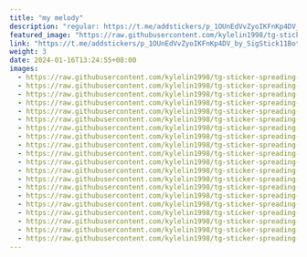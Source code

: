 ```yaml
---
title: "my melody"
description: "regular: https://t.me/addstickers/p_1OUnEdVvZyoIKFnKp4DV_by_SigStick11Bot"
featured_image: "https://raw.githubusercontent.com/kylelin1998/tg-sticker-spreading-worldwide-images/main/img/caf10672-cb64-45fc-976b-3701a935f488.jpg"
link: "https://t.me/addstickers/p_1OUnEdVvZyoIKFnKp4DV_by_SigStick11Bot"
weight: 3
date: 2024-01-16T13:24:55+08:00
images:
  - https://raw.githubusercontent.com/kylelin1998/tg-sticker-spreading-worldwide-images/main/img/caf10672-cb64-45fc-976b-3701a935f488.jpg
  - https://raw.githubusercontent.com/kylelin1998/tg-sticker-spreading-worldwide-images/main/img/4304d3e2-9f4a-4ad1-83e4-62fd55c158a3.jpg
  - https://raw.githubusercontent.com/kylelin1998/tg-sticker-spreading-worldwide-images/main/img/463b2216-5f23-461e-8df3-3f5661c2dfed.jpg
  - https://raw.githubusercontent.com/kylelin1998/tg-sticker-spreading-worldwide-images/main/img/9901f524-ccaf-4a19-b324-44168725367b.jpg
  - https://raw.githubusercontent.com/kylelin1998/tg-sticker-spreading-worldwide-images/main/img/2bd8dfa7-076e-4f6e-9c08-a29b57f89cb9.jpg
  - https://raw.githubusercontent.com/kylelin1998/tg-sticker-spreading-worldwide-images/main/img/5db8bcf0-29c3-4a6e-ac93-1848418dbad6.jpg
  - https://raw.githubusercontent.com/kylelin1998/tg-sticker-spreading-worldwide-images/main/img/0fd8e251-6cee-4399-bf09-26a9780b06b0.jpg
  - https://raw.githubusercontent.com/kylelin1998/tg-sticker-spreading-worldwide-images/main/img/959ead36-d373-46f2-b1ab-c2d44f57907f.jpg
  - https://raw.githubusercontent.com/kylelin1998/tg-sticker-spreading-worldwide-images/main/img/8b976df6-668e-42f0-ad63-9fb55c5ffbeb.jpg
  - https://raw.githubusercontent.com/kylelin1998/tg-sticker-spreading-worldwide-images/main/img/240f49c0-26e6-45e1-83ff-885eb5542eb8.jpg
  - https://raw.githubusercontent.com/kylelin1998/tg-sticker-spreading-worldwide-images/main/img/a563f687-9856-40bc-be14-efc95bf07db4.jpg
  - https://raw.githubusercontent.com/kylelin1998/tg-sticker-spreading-worldwide-images/main/img/1eae1c3b-9165-4821-a7df-fb1c4cadee91.jpg
  - https://raw.githubusercontent.com/kylelin1998/tg-sticker-spreading-worldwide-images/main/img/c771bec9-0e97-44af-bfe1-c780ce57d2a2.jpg
  - https://raw.githubusercontent.com/kylelin1998/tg-sticker-spreading-worldwide-images/main/img/cf6193f4-fca0-4cc7-8ebb-6be4b8b04e40.jpg
  - https://raw.githubusercontent.com/kylelin1998/tg-sticker-spreading-worldwide-images/main/img/b227482e-f24d-4847-ade7-28a2f9995766.jpg
  - https://raw.githubusercontent.com/kylelin1998/tg-sticker-spreading-worldwide-images/main/img/03785a6d-f167-4392-8b90-6392a1c724a0.jpg
  - https://raw.githubusercontent.com/kylelin1998/tg-sticker-spreading-worldwide-images/main/img/f9dcc647-2282-42d0-94c8-12c77231e6e9.jpg
  - https://raw.githubusercontent.com/kylelin1998/tg-sticker-spreading-worldwide-images/main/img/96933301-278d-4961-818f-e83e18a7d828.jpg
  - https://raw.githubusercontent.com/kylelin1998/tg-sticker-spreading-worldwide-images/main/img/cc48041c-adbd-47b4-9862-b686852995ca.jpg
  - https://raw.githubusercontent.com/kylelin1998/tg-sticker-spreading-worldwide-images/main/img/c70bcb8e-a490-49fe-8a89-a8aec0492257.jpg
---
```

